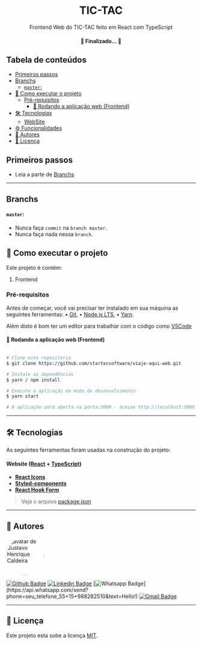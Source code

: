 <h1 align="center">TIC-TAC</h1>
<p align="center">Frontend Web do TIC-TAC feito em React com TypeScript</p>

<h4 align="center">
	🚧  Finalizado...  🚧
</h4>

## Tabela de conteúdos

<!--ts-->

- [Primeiros passos](#primeiros-passos)
- [Branchs](#branchs)
  - [`master`:](#master)
- [🚀 Como executar o projeto](#-como-executar-o-projeto)
  - [Pré-requisitos](#pré-requisitos)
    - [🧭 Rodando a aplicação web (Frontend)](#-rodando-a-aplicação-web-frontend)
- [🛠 Tecnologias](#-tecnologias)
  - [WebSite](#website-react--typescript)
- [⚙️ Funcionalidades](#️-funcionalidades)
- [🦸 Autores](#-autores)
- [📝 Licença](#-licença)
<!--te-->

## Primeiros passos

- Leia a parte de <a href="#branchs">Branchs</a>

---

## Branchs

#### `master`:

- Nunca faça `commit` na `branch master`.
- Nunca faça nada nessa `branch`.

## 🚀 Como executar o projeto

Este projeto é contém:

1. Frontend
### Pré-requisitos

Antes de começar, você vai precisar ter instalado em sua máquina as seguintes ferramentas: • [Git](https://git-scm.com/downloads), • [Node.js LTS](https://nodejs.org/en/download/), • [Yarn](https://yarnpkg.com/getting-started/install).

<p>Além disto é bom ter um editor para trabalhar com o código como <a href="https://code.visualstudio.com/" target="_blank">VSCode</a></p>

#### 🧭 Rodando a aplicação web (Frontend)

```bash

# Clone este repositório
$ git clone https://github.com/startecsoftware/viaje-aqui-web.git

# Instale as dependências
$ yarn / npm install

# Execute a aplicação em modo de desenvolvimento
$ yarn start

# A aplicação será aberta na porta:3000 - acesse http://localhost:3000

```

---

## 🛠 Tecnologias

As seguintes ferramentas foram usadas na construção do projeto:

#### **Website** ([React](https://reactjs.org/) + [TypeScript](https://www.typescriptlang.org/))

- **[React Icons](https://react-icons.github.io/react-icons/)**
- **[Styled-components](https://github.com/styled-components/styled-components)**
- **[React Hook Form](https://react-hook-form.com/)**

> Veja o arquivo [package.json](https://github.com/startecsoftware/viaje-aqui-web/blob/master/package.json)

---

## 🦸 Autores

<a href="https://github.com/kalangoti">
 <img style="border-radius: 50%;" src="https://avatars.githubusercontent.com/gustavocaldeira40" width="100px;" alt="avatar de Gustavo Henrique Caldeira"/>
</a>

[![Github Badge](https://img.shields.io/badge/-Github-000?style=flat-square&logo=Github&logoColor=white&link=https://github.com/gustavocaldeira40)](https://github.com/gustavocaldeira40)
[![Linkedin Badge](https://img.shields.io/badge/-LinkedIn-blue?style=flat-square&logo=Linkedin&logoColor=white&link=https://www.linkedin.com/in/gustavo-henrique-a51889116/)](https://www.linkedin.com/in/gustavo-henrique-a51889116/)
[![Whatsapp Badge](https://img.shields.io/badge/-Whatsapp-4CA143?style=flat-square&labelColor=4CA143&logo=whatsapp&logoColor=white&link=https://api.whatsapp.com/send?phone=seu_telefone_55+DDD+15+988282510&text=Hello!)](https://api.whatsapp.com/send?phone=seu_telefone_55+15+988282510&text=Hello!)
[![Gmail Badge](https://img.shields.io/badge/-Outlook-c14438?style=flat-square&logo=Outlook&logoColor=white&link=mailto:gustavo.caldeira.7@outlook.com)](mailto:gustavo.caldeira.7@outlook.com)

---

## 📝 Licença

Este projeto esta sobe a licença [MIT](./LICENSE).
